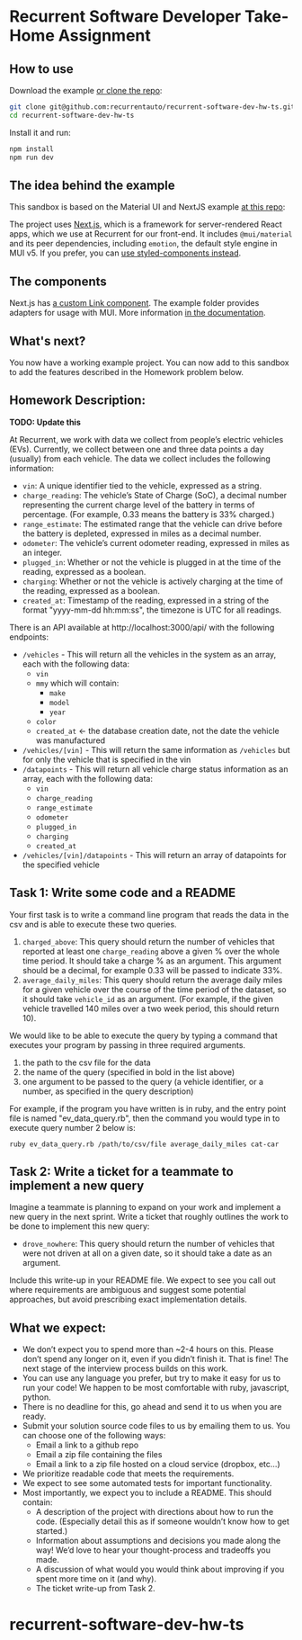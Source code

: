 # Recurrent Software Developer Take-Home Assignment

## How to use

Download the example [or clone the repo](https://github.com/recurrentauto/recurrent-software-dev-hw-ts):

<!-- #default-branch-switch -->

```sh
git clone git@github.com:recurrentauto/recurrent-software-dev-hw-ts.git
cd recurrent-software-dev-hw-ts
```

Install it and run:

```sh
npm install
npm run dev
```

## The idea behind the example

This sandbox is based on the Material UI and NextJS example [at this repo](https://github.com/mui/material-ui):

The project uses [Next.js](https://github.com/vercel/next.js), which is a framework for server-rendered React apps, which we use at Recurrent for our front-end.
It includes `@mui/material` and its peer dependencies, including `emotion`, the default style engine in MUI v5. If you prefer, you can [use styled-components instead](https://mui.com/guides/interoperability/#styled-components).

## The components

Next.js has [a custom Link component](https://nextjs.org/docs/api-reference/next/link).
The example folder provides adapters for usage with MUI.
More information [in the documentation](https://mui.com/guides/routing/#next-js).

## What's next?

<!-- #default-branch-switch -->

You now have a working example project.
You can now add to this sandbox to add the features described in the Homework problem below.

## Homework Description:

**TODO: Update this**

At Recurrent, we work with data we collect from people’s electric vehicles
(EVs). Currently, we collect between one and three data points a day (usually)
from each vehicle. The data we collect includes the following information:

- `vin`: A unique identifier tied to the vehicle, expressed as a
  string.
- `charge_reading`: The vehicle’s State of Charge (SoC), a decimal number
  representing the current charge level of the battery in terms of percentage.
  (For example, 0.33 means the battery is 33% charged.)
- `range_estimate`: The estimated range that the vehicle can drive before the
  battery is depleted, expressed in miles as a decimal number.
- `odometer`: The vehicle’s current odometer reading, expressed in miles as an
  integer.
- `plugged_in`: Whether or not the vehicle is plugged in at the time of the
  reading, expressed as a boolean.
- `charging`: Whether or not the vehicle is actively charging at the time of
  the reading, expressed as a boolean.
- `created_at`: Timestamp of the reading, expressed in a string of the format
  "yyyy-mm-dd hh:mm:ss", the timezone is UTC for all readings.

There is an API available at http://localhost:3000/api/ with the following endpoints:

- `/vehicles` - This will return all the vehicles in the system as an array, each with the following data:
  - `vin`
  - `mmy` which will contain:
    - `make`
    - `model`
    - `year`
  - `color`
  - `created_at` <- the database creation date, not the date the vehicle was manufactured
- `/vehicles/[vin]` - This will return the same information as `/vehicles` but for only the vehicle that is specified in the vin
- `/datapoints` - This will return all vehicle charge status information as an array, each with the following data:
  - `vin`
  - `charge_reading`
  - `range_estimate`
  - `odometer`
  - `plugged_in`
  - `charging`
  - `created_at`
- `/vehicles/[vin]/datapoints` - This will return an array of datapoints for the specified vehicle

## Task 1: Write some code and a README

Your first task is to write a command line program that reads the data in the
csv and is able to execute these two queries.

1.  `charged_above`: This query should return the number of vehicles that
    reported at least one `charge_reading` above a given % over the whole time
    period. It should take a charge % as an argument. This argument should be a
    decimal, for example 0.33 will be passed to indicate 33%.
2.  `average_daily_miles`: This query should return the average daily miles for
    a given vehicle over the course of the time period of the dataset, so it
    should take `vehicle_id` as an argument. (For example, if the given vehicle
    travelled 140 miles over a two week period, this should return 10).

We would like to be able to execute the query by typing a command that executes
your program by passing in three required arguments.

1.  the path to the csv file for the data
2.  the name of the query (specified in bold in the list above)
3.  one argument to be passed to the query (a vehicle identifier, or a number,
    as specified in the query description)

For example, if the program you have written is in ruby, and the entry point
file is named "ev_data_query.rb", then the command you would type in to execute
query number 2 below is:

```
ruby ev_data_query.rb /path/to/csv/file average_daily_miles cat-car
```

## Task 2: Write a ticket for a teammate to implement a new query

Imagine a teammate is planning to expand on your work and implement a new query
in the next sprint. Write a ticket that roughly outlines the work to be done to
implement this new query:

- `drove_nowhere`: This query should return the number of vehicles that were
  not driven at all on a given date, so it should take a date as an argument.

Include this write-up in your README file. We expect to see you call out where
requirements are ambiguous and suggest some potential approaches, but avoid
prescribing exact implementation details.

## What we expect:

- We don’t expect you to spend more than ~2-4 hours on this. Please don’t
  spend any longer on it, even if you didn’t finish it. That is fine! The next
  stage of the interview process builds on this work.
- You can use any language you prefer, but try to make it easy for us to run
  your code! We happen to be most comfortable with ruby, javascript, python.
- There is no deadline for this, go ahead and send it to us when you are
  ready.
- Submit your solution source code files to us by emailing them to us. You can
  choose one of the following ways:
  - Email a link to a github repo
  - Email a zip file containing the files
  - Email a link to a zip file hosted on a cloud service (dropbox, etc…)
- We prioritize readable code that meets the requirements.
- We expect to see some automated tests for important functionality.
- Most importantly, we expect you to include a README. This should contain:
  - A description of the project with directions about how to run the code.
    (Especially detail this as if someone wouldn’t know how to get started.)
  - Information about assumptions and decisions you made along the way! We’d
    love to hear your thought-process and tradeoffs you made.
  - A discussion of what would you would think about improving if you spent
    more time on it (and why).
  - The ticket write-up from Task 2.

# recurrent-software-dev-hw-ts
